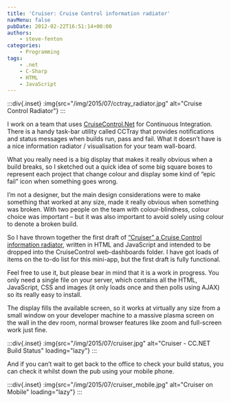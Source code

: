 ```yaml
---
title: 'Cruiser: Cruise Control information radiator'
navMenu: false
pubDate: 2012-02-22T16:51:14+00:00
authors:
    - steve-fenton
categories:
    - Programming
tags:
    - .net
    - C-Sharp
    - HTML
    - JavaScript
---
```


:::div{.inset}
:img{src="/img/2015/07/cctray_radiator.jpg" alt="Cruise Control Radiator"}
:::

I work on a team that uses [CruiseControl.Net](http://cruisecontrolnet.org/) for Continuous Integration. There is a handy task-bar utility called CCTray that provides notifications and status messages when builds run, pass and fail. What it doesn’t have is a nice information radiator / visualisation for your team wall-board.

What you really need is a big display that makes it really obvious when a build breaks, so I sketched out a quick idea of some big square boxes to represent each project that change colour and display some kind of “epic fail” icon when something goes wrong.

I’m not a designer, but the main design considerations were to make something that worked at any size, made it really obvious when something was broken. With two people on the team with colour-blindness, colour choice was important – but it was also important to avoid solely using colour to denote a broken build.

So I have thrown together the first draft of [“Cruiser” a Cruise Control information radiator](https://github.com/Steve-Fenton/Cruiser), written in HTML and JavaScript and intended to be dropped into the CruiseControl web-dashboards folder. I have got loads of items on the to-do list for this mini-app, but the first draft is fully functional.

Feel free to use it, but please bear in mind that it is a work in progress. You only need a single file on your server, which contains all the HTML, JavaScript, CSS and images (it only loads once and then polls using AJAX) so its really easy to install.

The display fills the available screen, so it works at virtually any size from a small window on your developer machine to a massive plasma screen on the wall in the dev room, normal browser features like zoom and full-screen work just fine.

:::div{.inset}
:img{src="/img/2015/07/cruiser.jpg" alt="Cruiser - CC.NET Build Status" loading="lazy"}
:::

And if you can’t wait to get back to the office to check your build status, you can check it whilst down the pub using your mobile phone.

:::div{.inset}
:img{src="/img/2015/07/cruiser_mobile.jpg" alt="Cruiser on Mobile" loading="lazy"}
:::